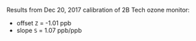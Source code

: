 Results from Dec 20, 2017 calibration of 2B Tech ozone monitor:
* offset `Z` = -1.01 ppb
* slope `S` = 1.07 ppb/ppb
